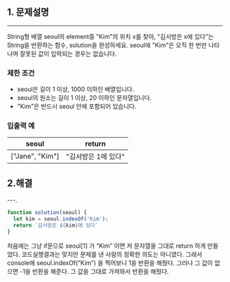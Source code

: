 ## 1. 문제설명

---

String형 배열 seoul의 element중 "Kim"의 위치 x를 찾아, "김서방은 x에 있다"는 String을 반환하는 함수, solution을 완성하세요. seoul에 "Kim"은 오직 한 번만 나타나며 잘못된 값이 입력되는 경우는 없습니다.

### 제한 조건

- seoul은 길이 1 이상, 1000 이하인 배열입니다.
- seoul의 원소는 길이 1 이상, 20 이하인 문자열입니다.
- "Kim"은 반드시 seoul 안에 포함되어 있습니다.

### 입출력 예

| seoul | return |
| --- | --- |
| ["Jane", "Kim"] | "김서방은 1에 있다" |

## 2.해결

---.

```jsx
function solution(seoul) {
  let kim = seoul.indexOf('Kim');
  return `김서방은 ${kim}에 있다`
}
```

처음에는 그냥 if문으로 seoul[1] 가 “Kim” 이면 저 문자열을 그대로 return 하게 만들었다.
코드실행결과는 맞지만 문제를 낸 사람의 정확한 의도는 아니였다.
그래서 console에 seoul.indexOf(”Kim”) 을 찍어보니 1을 반환을 해줬다.
그러나 그 값이 없으면 -1을 반환을 해준다.
그 값을 그대로 가져와서 반환을 해줬다.